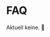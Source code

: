 # FAQ

Aktuell keine. 🎉

<!--
## SPF B/C Molekularbio II DNA

👉 [siehe auch das Wiki auf Teams](https://teams.microsoft.com/l/entity/com.microsoft.teamspace.tab.wiki/tab::e0ef5917-1107-46b2-835a-85bd6fa67647?context=%7B%22subEntityId%22%3A%22%7B%5C%22pageId%5C%22%3A3%2C%5C%22origin%5C%22%3A2%7D%22%2C%22channelId%22%3A%2219%3Ad9721727e69443209b44cde33d67ab14%40thread.skype%22%7D&tenantId=792152af-37e3-4b00-a51c-f828f63a1754)

* Das Prinzip der Basentrippletts erklären
    * Durch die form der tRNA werden bei der Translation immer drei Basen (das Tripplett) in eine Aminosäure übersetzt.

* Was sind Aminosäuren?
    * Die kleinsten Bauteile von Proteinen.

* Was ist die TATA-Box? Nutzen?
	* Sequenz vor einem Gen, die als Startpunkt der Tanskription dienen.

* Wann ist es präRNA wann nur mRNA?
	* prä-mRNA ist die noch nicht bearbeitete messengerRNA bei Eukaryoten.

* Ribozym und Domänen mit 3D-Strukur p.232 Wirkung davon und Strukur nicht klar?
	* mRNA's mit Enzymwirkung, z.B. snRNA's im Spliceosom.

* AA-tRNA erläutern
	* tRNA mit gebundener Aminosäure

* Was rRNA ist und wozu sie dient?
	* ribosomale RNA; Bauteile des Ribosoms.

* Unterscheidung Genexpression von Bakterien und Eukaryonten p240/241 ist dies Prüfungsrelevant?
	* Ja.

* Was ist ein offenes Leseraster?
	* Was auf einmal transkribiert wird (zwischen Start- und Stop-Codon)

* Was eine Methylierungsmuster ist, und was es mit Embryonalentwicklung zu tun hat und Zusammenhang genomischer Prägung? Kapitel zu Modifikation von Histonen und DNA-Methelierung erläutern!
	* Methylierung kann Regionen deaktivieren, diese Deaktivierung kann epigenetisch vererbt werden.

* Was ist ein Allel?
	* Die Variante eines Gens, z.B. ob es für eine rote oder weisse Blütenfarbe codiert

* Was sind Enchancer?
	* Ermöglichen/beeinflussen die Möglichket, dass Transkriptionsfaktoren den Start der Transkription einläuten.

* Was ist ein in vitro Amplifikation?
	* "Künstliche" (im Reagenzglas) DNA Vermehrung

* Souther-Blotting alles unklar von Anwendung Sondenmolekulare Hybridisierung, radioaktiver Nachweis?
	* Nach dem Auftrennen & Übertragen der DNA-Fragmente wird mit einer markierten komplementären Sequenz nach dem gewünschten Genabschnitt gesucht.

* Was iest eine Kettenabbruchreaction?
	* Durch modifizierte Nukleotide wird die PCR (PolymeraseChainReaction) abgebrochen.

* Funktion von X-Gal und lacZ ?
	* Test, ob der gewünschte DNA-Abschnitt in den Plasmidring aufgenommen wurde (Blau-Weiss-Test)

* DNA-Sequenzierung erklären, welche der Methoden sind Relevant von den vielen, was ist eine Sequenzierung überhaupt, kann man das aufspalten, einen Ablauf erstellen? Wieso so viele Methoden die das Selbe ermitteln? Alle Sequenzierungsmölichkeiten erläutern
	* Herausfinden der DNA-Sequenz (ATATAGGACCA); sie haben alle verschiedene Vor- und Nachteile; relevant sind diese, sowie den prinzipiellen Ablauf und die Unterschiede. 

* Was ist Plasmid- Phagenvektor
	* Plasmide, welche Teile von Phagen-Genomen enthalten.

* Komplette p.250 erläutern!

* P.278 erläutern

* P.276 erläutern was ist das, wieso Sequenzierung und wie läuft dies ab?

* P.277 Was ist der unterschied der Methode zu den Vorherigen und ist dies Prüfungsrelevant?

* Würde das Kapitel 21 besprochen (ist es immer noch prüfungsrelevant?)
	* Ja.

-->